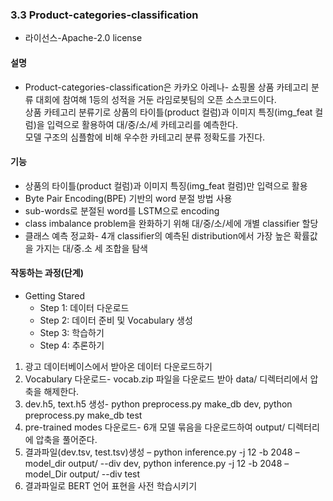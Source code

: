 ### 3.3 Product-categories-classification

* 라이선스-Apache-2.0 license

#### 설명
   * Product-categories-classification은 카카오 아레나- 쇼핑몰 상품 카테고리 분류 대회에 참여해 1등의 성적을 거둔 라임로봇팀의 오픈 소스코드이다.       
   상품 카테고리 분류기로 상품의 타이틀(product 컬럼)과 이미지 특징(img_feat 컬럼)을 입력으로 활용하여 대/중/소/세 카테고리를 예측한다.     
   모델 구조의 심플함에 비해 우수한 카테고리 분류 정확도를 가진다.      

#### 기능
   + 상품의 타이틀(product 컬럼)과 이미지 특징(img_feat 컬럼)만 입력으로 활용   
   + Byte Pair Encoding(BPE) 기반의 word 분절 방법 사용   
   + sub-words로 분절된 word를 LSTM으로 encoding   
   + class imbalance problem을 완화하기 위해 대/중/소/세에 개별 classifier 할당   
   + 클래스 예측 정교화- 4개 classifier의 예측된 distribution에서 가장 높은 확률값을 가지는 대/중.소 세 조합을 탐색   

#### 작동하는 과정(단계)
   - Getting Stared    
      - Step 1: 데이터 다운로드      
      - Step 2: 데이터 준비 및 Vocabulary 생성      
      - Step 3: 학습하기   
      - Step 4: 추론하기   
  
1) 광고 데이터베이스에서 받아온 데이터 다운로드하기 
2) Vocabulary 다운로드- vocab.zip 파일을 다운로드 받아 data/ 디렉터리에서 압축을 해제한다.   
3) dev.h5, text.h5 생성- python preprocess.py make_db dev, python preprocess.py make_db test   
4) pre-trained modes 다운로드- 6개 모델 묶음을 다운로드하여 output/ 디렉터리에 압축을 풀어준다.   
5) 결과파일(dev.tsv, test.tsv)생성 – python inference.py -j 12 -b 2048 –model_dir output/ --div dev, python inference.py -j 12 -b 2048 –model_Dir output/ --div test   
6) 결과파일로 BERT 언어 표현을 사전 학습시키기   

